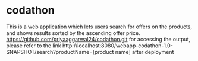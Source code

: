 # codathon

This is a web application which lets users search for offers on the products, and shows results sorted by the ascending offer price. https://github.com/priyaaggarwal24/codathon.git for accessing the output, please refer to the link http://localhost:8080/webapp-codathon-1.0-SNAPSHOT/search?productName=[product name] after deployment
